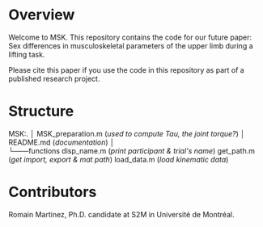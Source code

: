# Overview
Welcome to MSK. This repository contains the code for our future paper: Sex differences in musculoskeletal parameters of the upper limb during a lifting task.

Please cite this paper if you use the code in this repository as part of a published research project.

# Structure
MSK:.
│   MSK_preparation.m  (*used to compute Tau, the joint torque?*)
│   README.md          (*documentation*)
│   
└───functions
        disp_name.m    (*print participant & trial's name*)
        get_path.m     (*get import, export & mat path*)
        load_data.m    (*load kinematic data*)

# Contributors
Romain Martinez, Ph.D. candidate at S2M in Université de Montréal.
